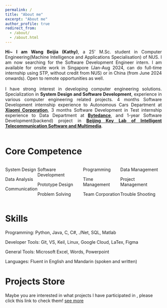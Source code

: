 ```yaml
---
permalink: /
title: "About me"
excerpt: "About me"
author_profile: true
redirect_from: 
  - /about/
  - /about.html
---
```


[//]: # (Hi~ I am Wang Beijia&#40;Kathy&#41;, a 24' M.Sc. student in Computer Engineering of NUS. I am now searching for the SDE intern in Singapore.)

[//]: # ()
[//]: # (I have strong interest in developing computer engineering solution. Specialization in **System Design** and **Software Development**, experience in various computer engineering related projects. 4 months internship experience to Autonomous Cars Department at [_Xiaomi Corporation_]&#40;https://www.mi.com/global/&#41;, 3 months internship experience to Data Department at [_Bytedance_]&#40;https://www.bytedance.com/en/&#41;, and 1-year project in [_Beijing Key Lab of Intelligent Telecommunication Software and Multimedia_]&#40;https://baike.baidu.com/item/智能通信软件与多媒体北京市重点实验室/19811486&#41;.)

[//]: # ()
<style>
.justified {
  text-align: justify;
  text-justify: inter-word;
  margin-right: 20px; /* Or any other value for natural right edge */
}

.justified::first-line {
  text-indent: 2em; /* This indents the first line of each paragraph */
}
</style>

<div style="text-align: justify;">
  <strong>Hi~ I am Wang Beijia (Kathy)</strong>, a 25' M.Sc. student in Computer Engineering(Machine Intelligence and Applications Specialisation) of NUS. I am now searching for the Software Development Engineer intern. I am available for onsite work in Singapore (Jan-Aug 2024, can do full-time internship using STP, without credit from NUS) or in China (from June 2024 onwards). Open to remote opportunities as well.
  <br><br>
  I have strong interest in developing computer engineering solutions. Specialization in <strong>System Design and Software Development</strong>, experience in various computer engineering related projects. 4 months Software Development internship experience to Autonomous Cars Department at <a href="https://www.mi.com/global/" target="_blank"><strong>Xiaomi Corporation</strong></a>, 3 months Software Development in Test internship experience to Data Department at <a href="https://www.bytedance.com/en/" target="_blank"><strong>Bytedance</strong></a>, and 1-year Software Development(backend) project in <a href="https://baike.baidu.com/item/智能通信软件与多媒体北京市重点实验室/19811486" target="_blank"><strong>Beijing Key Lab of Intelligent Telecommunication Software and Multimedia</strong></a>.
</div>
<br>

Core Competence
=====

<div style="display: flex; justify-content: space-between;">
  <div style="text-align: left;">
    <p>System Design</p>
    <p>Data Analysis</p>
    <p>Communication</p>
  </div>
  <div style="text-align: left;">
    <p>Software Development</p>
    <p>Prototype Design</p>
    <p>Problem Solving</p>
  </div>
  <div style="text-align: left;">
    <p>Programming<br/></p>
    <p>Time Management</p>
    <p>Team Corporation</p>
  </div>
  <div style="text-align: left;">
    <p>Data Management<br/></p>
    <p>Project Management</p>
    <p>Trouble Shooting</p>
  </div>
</div>

Skills
=====
Programming: Python, Java, C, C#, ./Net, SQL, Matlab

Developer Tools: Git, VS, Keil, Linux, Google Cloud, LaTex, Figma

General Tools: Microsoft Excel, Words, Powerpoint

Languages: Fluent in English and Mandarin (spoken and written)

Projects Store
======
Maybe you are interested in what projects I have participated in , please click this link to check them! [see more](https://kathywang789.github.io/projects/)

<script type='text/javascript' id='clustrmaps' src='//cdn.clustrmaps.com/map_v2.js?cl=ffffff&w=a&t=n&d=z9KfMee_ZGRr-EZv_PkR-Gw1WhnIdFJalM4mZi-eJtQ&co=2d78ad&cmo=3acc3a&cmn=ff5353&ct=ffffff'></script>